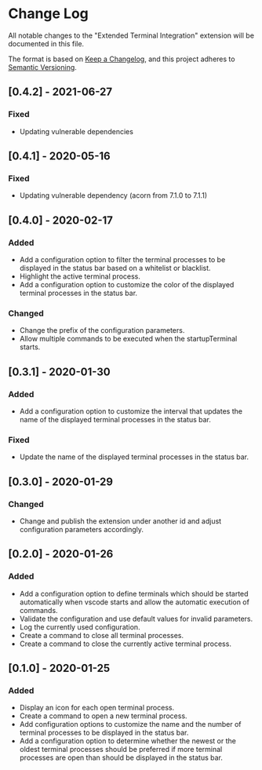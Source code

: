 # Change Log

All notable changes to the "Extended Terminal Integration" extension will be documented in this file.

The format is based on [Keep a Changelog](https://keepachangelog.com/en/1.0.0/),
and this project adheres to [Semantic Versioning](https://semver.org/spec/v2.0.0.html).

## [0.4.2] - 2021-06-27

### Fixed

- Updating vulnerable dependencies

## [0.4.1] - 2020-05-16

### Fixed

- Updating vulnerable dependency (acorn from 7.1.0 to 7.1.1)

## [0.4.0] - 2020-02-17

### Added

- Add a configuration option to filter the terminal processes to be displayed in the status bar based on a whitelist or blacklist.
- Highlight the active terminal process.
- Add a configuration option to customize the color of the displayed terminal processes in the status bar.

### Changed

- Change the prefix of the configuration parameters.
- Allow multiple commands to be executed when the startupTerminal starts.

## [0.3.1] - 2020-01-30

### Added

- Add a configuration option to customize the interval that updates the name of the displayed terminal processes in the status bar.

### Fixed

- Update the name of the displayed terminal processes in the status bar.

## [0.3.0] - 2020-01-29

### Changed

- Change and publish the extension under another id and adjust configuration parameters accordingly.

## [0.2.0] - 2020-01-26

### Added

- Add a configuration option to define terminals which should be started automatically when vscode starts and allow the automatic execution of commands.
- Validate the configuration and use default values for invalid parameters.
- Log the currently used configuration.
- Create a command to close all terminal processes.
- Create a command to close the currently active terminal process.

## [0.1.0] - 2020-01-25

### Added

- Display an icon for each open terminal process.
- Create a command to open a new terminal process.
- Add configuration options to customize the name and the number of terminal processes to be displayed in the status bar.
- Add a configuration option to determine whether the newest or the oldest terminal processes should be preferred if more terminal processes are open than should be displayed in the status bar.

